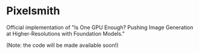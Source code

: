 # Pixelsmith
Official implementation of "Is One GPU Enough? Pushing Image Generation at Higher-Resolutions with Foundation Models."


(Note: the code will be made available soon!)
